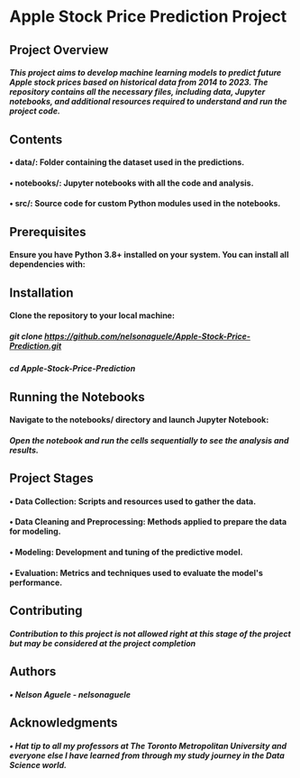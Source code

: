 # Apple Stock Price Prediction Project
## Project Overview
##### This project aims to develop machine learning models to predict future Apple stock prices based on historical data from 2014 to 2023. The repository contains all the necessary files, including data, Jupyter notebooks, and additional resources required to understand and run the project code.
## Contents
#### •	data/: Folder containing the dataset used in the predictions.
#### •	notebooks/: Jupyter notebooks with all the code and analysis.
#### •	src/: Source code for custom Python modules used in the notebooks.
## Prerequisites
#### Ensure you have Python 3.8+ installed on your system. You can install all dependencies with:
## Installation
#### Clone the repository to your local machine:
##### git clone https://github.com/nelsonaguele/Apple-Stock-Price-Prediction.git
##### cd Apple-Stock-Price-Prediction
## Running the Notebooks
#### Navigate to the notebooks/ directory and launch Jupyter Notebook:
##### Open the notebook and run the cells sequentially to see the analysis and results.
## Project Stages
#### •	Data Collection: Scripts and resources used to gather the data.
#### •	Data Cleaning and Preprocessing: Methods applied to prepare the data for modeling.
#### •	Modeling: Development and tuning of the predictive model.
#### •	Evaluation: Metrics and techniques used to evaluate the model's performance.
## Contributing
##### Contribution to this project is not allowed right at this stage of the project but may be considered at the project completion
## Authors
##### •	Nelson Aguele - nelsonaguele
## Acknowledgments
##### •	Hat tip to all my professors at The Toronto Metropolitan University and everyone else I have learned from through my study journey in the Data Science world. 
